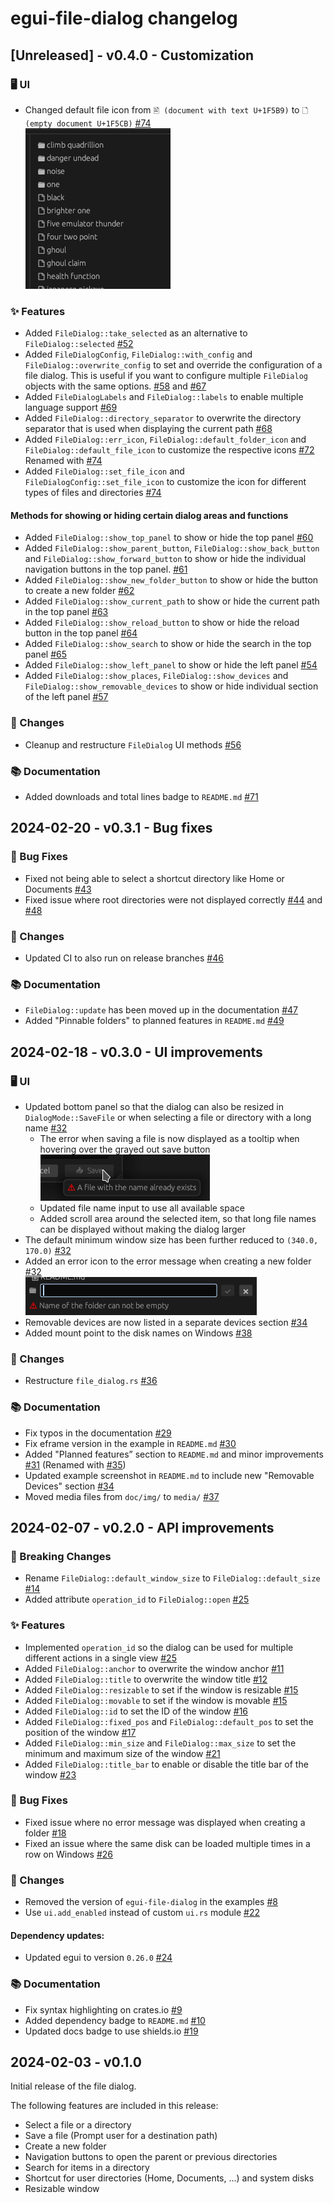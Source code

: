 # egui-file-dialog changelog

## [Unreleased] - v0.4.0 - Customization
### 🖥 UI
- Changed default file icon from `🖹 (document with text U+1F5B9)` to `🗋 (empty document U+1F5CB)` [#74](https://github.com/fluxxcode/egui-file-dialog/pull/74) \
  ![preview](media/changelog/v0.4.0/default_file_icon.png)

### ✨ Features
- Added `FileDialog::take_selected` as an alternative to `FileDialog::selected` [#52](https://github.com/fluxxcode/egui-file-dialog/pull/52)
- Added `FileDialogConfig`, `FileDialog::with_config` and `FileDialog::overwrite_config` to set and override the configuration of a file dialog. This is useful if you want to configure multiple `FileDialog` objects with the same options. [#58](https://github.com/fluxxcode/egui-file-dialog/pull/58) and [#67](https://github.com/fluxxcode/egui-file-dialog/pull/67)
- Added `FileDialogLabels` and `FileDialog::labels` to enable multiple language support [#69](https://github.com/fluxxcode/egui-file-dialog/pull/69)
- Added `FileDialog::directory_separator` to overwrite the directory separator that is used when displaying the current path [#68](https://github.com/fluxxcode/egui-file-dialog/pull/68)
- Added `FileDialog::err_icon`, `FileDialog::default_folder_icon` and `FileDialog::default_file_icon` to customize the respective icons [#72](https://github.com/fluxxcode/egui-file-dialog/pull/72) Renamed with [#74](https://github.com/fluxxcode/egui-file-dialog/pull/74)
- Added `FileDialog::set_file_icon` and `FileDialogConfig::set_file_icon` to customize the icon for different types of files and directories [#74](https://github.com/fluxxcode/egui-file-dialog/pull/74)

#### Methods for showing or hiding certain dialog areas and functions
- Added `FileDialog::show_top_panel` to show or hide the top panel [#60](https://github.com/fluxxcode/egui-file-dialog/pull/60)
- Added `FileDialog::show_parent_button`, `FileDialog::show_back_button` and `FileDialog::show_forward_button` to show or hide the individual navigation buttons in the top panel. [#61](https://github.com/fluxxcode/egui-file-dialog/pull/61)
- Added `FileDialog::show_new_folder_button` to show or hide the button to create a new folder [#62](https://github.com/fluxxcode/egui-file-dialog/pull/62)
- Added `FileDialog::show_current_path` to show or hide the current path in the top panel [#63](https://github.com/fluxxcode/egui-file-dialog/pull/63)
- Added `FileDialog::show_reload_button` to show or hide the reload button in the top panel [#64](https://github.com/fluxxcode/egui-file-dialog/pull/64)
- Added `FileDialog::show_search` to show or hide the search in the top panel [#65](https://github.com/fluxxcode/egui-file-dialog/pull/65)
- Added `FileDialog::show_left_panel` to show or hide the left panel  [#54](https://github.com/fluxxcode/egui-file-dialog/pull/54)
- Added `FileDialog::show_places`, `FileDialog::show_devices` and `FileDialog::show_removable_devices` to show or hide individual section of the left panel [#57](https://github.com/fluxxcode/egui-file-dialog/pull/57)

### 🔧 Changes
- Cleanup and restructure `FileDialog` UI methods [#56](https://github.com/fluxxcode/egui-file-dialog/pull/56)

### 📚 Documentation
- Added downloads and total lines badge to `README.md` [#71](https://github.com/fluxxcode/egui-file-dialog/pull/71)

## 2024-02-20 - v0.3.1 - Bug fixes
### 🐛 Bug Fixes
- Fixed not being able to select a shortcut directory like Home or Documents [#43](https://github.com/fluxxcode/egui-file-dialog/pull/43)
- Fixed issue where root directories were not displayed correctly [#44](https://github.com/fluxxcode/egui-file-dialog/pull/44) and [#48](https://github.com/fluxxcode/egui-file-dialog/pull/48)

### 🔧 Changes
- Updated CI to also run on release branches [#46](https://github.com/fluxxcode/egui-file-dialog/pull/46)

### 📚 Documentation
- `FileDialog::update` has been moved up in the documentation [#47](https://github.com/fluxxcode/egui-file-dialog/pull/47)
- Added "Pinnable folders" to planned features in `README.md` [#49](https://github.com/fluxxcode/egui-file-dialog/pull/49)

## 2024-02-18 - v0.3.0 - UI improvements
### 🖥 UI
- Updated bottom panel so that the dialog can also be resized in `DialogMode::SaveFile` or when selecting a file or directory with a long name [#32](https://github.com/fluxxcode/egui-file-dialog/pull/32)
  - The error when saving a file is now displayed as a tooltip when hovering over the grayed out save button \
    ![preview](media/changelog/v0.3.0/error_tooltip.png)
  - Updated file name input to use all available space
  - Added scroll area around the selected item, so that long file names can be displayed without making the dialog larger
- The default minimum window size has been further reduced to `(340.0, 170.0)` [#32](https://github.com/fluxxcode/egui-file-dialog/pull/32)
- Added an error icon to the error message when creating a new folder [#32](https://github.com/fluxxcode/egui-file-dialog/pull/32) \
  ![preview](media/changelog/v0.3.0/error_icon.png)
- Removable devices are now listed in a separate devices section [#34](https://github.com/fluxxcode/egui-file-dialog/pull/34)
- Added mount point to the disk names on Windows [#38](https://github.com/fluxxcode/egui-file-dialog/pull/38)

### 🔧 Changes
- Restructure `file_dialog.rs` [#36](https://github.com/fluxxcode/egui-file-dialog/pull/36)

### 📚 Documentation
- Fix typos in the documentation [#29](https://github.com/fluxxcode/egui-file-dialog/pull/29)
- Fix eframe version in the example in `README.md` [#30](https://github.com/fluxxcode/egui-file-dialog/pull/30)
- Added "Planned features” section to `README.md` and minor improvements [#31](https://github.com/fluxxcode/egui-file-dialog/pull/31) (Renamed with [#35](https://github.com/fluxxcode/egui-file-dialog/pull/35))
- Updated example screenshot in `README.md` to include new "Removable Devices" section [#34](https://github.com/fluxxcode/egui-file-dialog/pull/34)
- Moved media files from `doc/img/` to `media/` [#37](https://github.com/fluxxcode/egui-file-dialog/pull/37)

## 2024-02-07 - v0.2.0 - API improvements
### 🚨 Breaking Changes
- Rename `FileDialog::default_window_size` to `FileDialog::default_size` [#14](https://github.com/fluxxcode/egui-file-dialog/pull/14)
- Added attribute `operation_id` to `FileDialog::open` [#25](https://github.com/fluxxcode/egui-file-dialog/pull/25)

### ✨ Features
- Implemented `operation_id` so the dialog can be used for multiple different actions in a single view [#25](https://github.com/fluxxcode/egui-file-dialog/pull/25)
- Added `FileDialog::anchor` to overwrite the window anchor [#11](https://github.com/fluxxcode/egui-file-dialog/pull/11)
- Added `FileDialog::title` to overwrite the window title [#12](https://github.com/fluxxcode/egui-file-dialog/pull/12)
- Added `FileDialog::resizable` to set if the window is resizable [#15](https://github.com/fluxxcode/egui-file-dialog/pull/15)
- Added `FileDialog::movable` to set if the window is movable [#15](https://github.com/fluxxcode/egui-file-dialog/pull/15)
- Added `FileDialog::id` to set the ID of the window [#16](https://github.com/fluxxcode/egui-file-dialog/pull/16)
- Added `FileDialog::fixed_pos` and `FileDialog::default_pos` to set the position of the window [#17](https://github.com/fluxxcode/egui-file-dialog/pull/17)
- Added `FileDialog::min_size` and `FileDialog::max_size` to set the minimum and maximum size of the window [#21](https://github.com/fluxxcode/egui-file-dialog/pull/21)
- Added `FileDialog::title_bar` to enable or disable the title bar of the window [#23](https://github.com/fluxxcode/egui-file-dialog/pull/23)

### 🐛 Bug Fixes
- Fixed issue where no error message was displayed when creating a folder [#18](https://github.com/fluxxcode/egui-file-dialog/pull/18)
- Fixed an issue where the same disk can be loaded multiple times in a row on Windows [#26](https://github.com/fluxxcode/egui-file-dialog/pull/26)

### 🔧 Changes
- Removed the version of `egui-file-dialog` in the examples [#8](https://github.com/fluxxcode/egui-file-dialog/pull/8)
- Use `ui.add_enabled` instead of custom `ui.rs` module [#22](https://github.com/fluxxcode/egui-file-dialog/pull/22)

#### Dependency updates:
- Updated egui to version `0.26.0` [#24](https://github.com/fluxxcode/egui-file-dialog/pull/24)

### 📚 Documentation
- Fix syntax highlighting on crates.io [#9](https://github.com/fluxxcode/egui-file-dialog/pull/9)
- Added dependency badge to `README.md` [#10](https://github.com/fluxxcode/egui-file-dialog/pull/10)
- Updated docs badge to use shields.io [#19](https://github.com/fluxxcode/egui-file-dialog/pull/19)

## 2024-02-03 - v0.1.0

Initial release of the file dialog.

The following features are included in this release:
- Select a file or a directory
- Save a file (Prompt user for a destination path)
- Create a new folder
- Navigation buttons to open the parent or previous directories
- Search for items in a directory
- Shortcut for user directories (Home, Documents, ...) and system disks
- Resizable window
